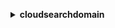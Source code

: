 **<details ><summary style="color:none;">cloudsearchdomain</summary><blockquote>**

- **<details><summary style="color:none;"><b><u>help</b></u></summary><blockquote>**

  * **<p style="color:none;"></p>**
  </br>
  **<p style="color:red;">Description</p>**
  </br>
  ## **Examples**
  ```bash

  ```
  ```json

  ```


- **<details><summary style="color:none;"><b><u>search</b></u></summary><blockquote>**

  * **<p style="color:none;">--cursor</p>**
  * **<p style="color:none;">--expr</p>**
  * **<p style="color:none;">--facet</p>**
  * **<p style="color:none;">--filter-query</p>**
  * **<p style="color:none;">--highlight</p>**
  * **<p style="color:none;">--partial</p>**
  * **<p style="color:none;">--no-partial</p>**
  * **<p style="color:none;">--query-options</p>**
  * **<p style="color:none;">--query-parser</p>**
  * **<p style="color:none;">--return</p>**
  * **<p style="color:none;">--size</p>**
  * **<p style="color:none;">--sort</p>**
  * **<p style="color:none;">--start</p>**
  * **<p style="color:none;">--stats</p>**
  * **<p style="color:none;">--search-query</p>**
  * **<p style="color:none;">--cli-input-json</p>**
  * **<p style="color:none;">--cli-input-yaml</p>**
  * **<p style="color:none;">--generate-cli-skeleton</p>**
  </br>
  **<p style="color:red;">Description</p>**
  </br>
  ## **Examples**
  ```bash

  ```
  ```json

  ```


- **<details><summary style="color:none;"><b><u>suggest</b></u></summary><blockquote>**

  * **<p style="color:none;">--suggester</p>**
  * **<p style="color:none;">--size</p>**
  * **<p style="color:none;">--suggest-query</p>**
  * **<p style="color:none;">--cli-input-json</p>**
  * **<p style="color:none;">--cli-input-yaml</p>**
  * **<p style="color:none;">--generate-cli-skeleton</p>**
  </br>
  **<p style="color:red;">Description</p>**
  </br>
  ## **Examples**
  ```bash

  ```
  ```json

  ```


- **<details><summary style="color:none;"><b><u>upload-documents</b></u></summary><blockquote>**

  * **<p style="color:none;">--documents</p>**
  * **<p style="color:none;">--content-type</p>**
  * **<p style="color:none;">--cli-input-json</p>**
  * **<p style="color:none;">--cli-input-yaml</p>**
  * **<p style="color:none;">--generate-cli-skeleton</p>**
  </br>
  **<p style="color:red;">Description</p>**
  </br>
  ## **Examples**
  ```bash

  ```
  ```json

  ```


</blockquote></details>
</blockquote></details>
</blockquote></details>
</blockquote></details>
</blockquote></details>
